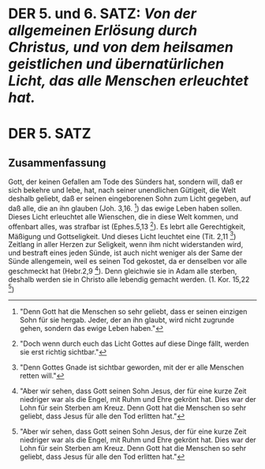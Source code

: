 
<!-- Seite 162 -->

DER 5. und 6. SATZ: *Von der allgemeinen Erlösung durch Christus, und von dem heilsamen geistlichen und übernatürlichen Licht, das alle Menschen erleuchtet hat.*
=================================================================================================================================================================

DER 5. SATZ
===========

Zusammenfassung
---------------


Gott, der keinen Gefallen am Tode des Sünders
hat, sondern will, daß er sich bekehre und lebe,
hat, nach seiner unendlichen Gütigeit, die Welt
deshalb geliebt, daß er seinen eingeborenen Sohn
zum Licht gegeben, auf daß alle, die an ihn glauben (Joh. 3,16. [^a_pre_05-satz_01])
das ewige Leben haben sollen. Dieses
Licht erleuchtet alle Wienschen, die in diese Welt
kommen, und offenbart alles, was strafbar
ist (Ephes.5,13 [^a_pre_05-satz_02]). Es lebrt alle Gerechtigkeit, Mäßigung
und Gottseligkeit. Und dieses Licht leuchtet eine (Tit. 2,11 [^a_pre_05-satz_03])
Zeitlang in aller Herzen zur Seligkeit, wenn ihm
nicht widerstanden wird, und bestraft eines jeden
Sünde, ist auch nicht weniger als der Same der
Sünde allengemein, <!-- Seite 163 -->
weil es seinen Tod gekostet, da
er denselben vor alle geschmeckt hat (Hebr.2,9 [^a_pre_05-satz_04]). Denn
gleichwie sie in Adam alle sterben, deshalb werden
sie in Christo alle lebendig gemacht werden. (1. Kor. 15,22 [^a_pre_05-satz_04])

<!-- Fussnoten -->


[^a_pre_05-satz_01]: "Denn Gott hat die Menschen so sehr geliebt, dass er seinen einzigen Sohn für sie hergab. Jeder, der an ihn glaubt, wird nicht zugrunde gehen, sondern das ewige Leben haben."

[^a_pre_05-satz_02]: "Doch wenn durch euch das Licht Gottes auf diese Dinge fällt, werden sie erst richtig sichtbar."

[^a_pre_05-satz_03]: "Denn Gottes Gnade ist sichtbar geworden, mit der er alle Menschen retten will."

[^a_pre_05-satz_04]: "Aber wir sehen, dass Gott seinen Sohn Jesus, der für eine kurze Zeit niedriger war als die Engel, mit Ruhm und Ehre gekrönt hat. Dies war der Lohn für sein Sterben am Kreuz. Denn Gott hat die Menschen so sehr geliebt, dass Jesus für alle den Tod erlitten hat."

[^a_pre_05-satz_04]: "Wir alle müssen sterben, weil wir Nachkommen von Adam sind. Ebenso werden wir alle zu neuem Leben auferweckt, weil wir mit Christus verbunden sind."
